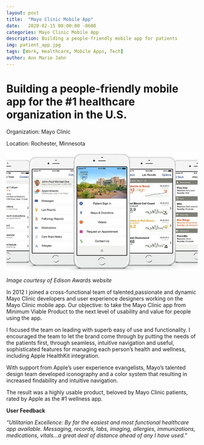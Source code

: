 ```yaml
---
layout: post
title:  "Mayo Clinic Mobile App"
date:   2020-02-15 00:00:00 -0600
categories: Mayo Clinic Mobile App
description: Building a people-friendly mobile app for patients
img: patient_app.jpg
tags: [Work, Healthcare, Mobile Apps, Tech]
author: Ann Marie Jahn
---
```

# Building a people-friendly mobile app for the #1 healthcare organization in the U.S.

Organization: Mayo Clinic

Location: Rochester, Minnesota

![patient app](/assets/img/patient_app.jpg)

_Image courtesy of Edison Awards website_

In 2012 I joined a cross-functional team of talented,passionate and dynamic Mayo Clinic developers and user experience designers working on the Mayo Clinic mobile app. Our objective: to take the Mayo Clinic app from Minimum Viable Product to the next level of usability and value for people using the app.

I focused the team on leading with superb easy of use and functionality. I encouraged the team to let the brand come through by putting the needs of the patients first, through seamless, intuitive navigation and useful, sophisticated features for managing each person’s health and wellness, including Apple HealthKit integration.

With support from Apple’s user experience evangelists, Mayo’s talented design team developed iconography and a color system that resulting in increased findability and intuitive navigation. 

The result was a highly usable product, beloved by Mayo Clinic patients, rated by Apple as the #1 wellness app.

**User Feedback**

_“Utilitarian Excellence: By far the easiest and most functional healthcare app available. Messaging, records, labs, imaging, allergies, immunizations, medications, vitals...a great deal of distance ahead of any I have used.”_